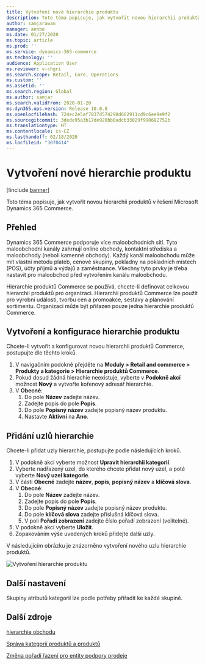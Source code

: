 ```yaml
---
title: Vytvoření nové hierarchie produktu
description: Toto téma popisuje, jak vytvořit novou hierarchii produktů v řešení Microsoft Dynamics 365 Commerce.
author: samjarawan
manager: annbe
ms.date: 01/27/2020
ms.topic: article
ms.prod: ''
ms.service: dynamics-365-commerce
ms.technology: ''
audience: Application User
ms.reviewer: v-chgri
ms.search.scope: Retail, Core, Operations
ms.custom: ''
ms.assetid: ''
ms.search.region: Global
ms.author: samjar
ms.search.validFrom: 2020-01-20
ms.dyn365.ops.version: Release 10.0.8
ms.openlocfilehash: 724ec2e5af7837d574298d662911cd9c6ee9e9f2
ms.sourcegitcommit: 3dede95a3b17de920bb0adcb33029f990682752b
ms.translationtype: HT
ms.contentlocale: cs-CZ
ms.lasthandoff: 02/18/2020
ms.locfileid: "3070414"
---
```

# <a name="create-a-new-product-hierarchy"></a>Vytvoření nové hierarchie produktu


[!include [banner](includes/banner.md)]

Toto téma popisuje, jak vytvořit novou hierarchii produktů v řešení Microsoft Dynamics 365 Commerce.

## <a name="overview"></a>Přehled

Dynamics 365 Commerce podporuje více maloobchodních sítí. Tyto maloobchodní kanály zahrnují online obchody, kontaktní střediska a maloobchody (neboli kamenné obchody). Každý kanál maloobchodu může mít vlastní metodu plateb, cenové skupiny, pokladny na pokladních místech (POS), účty příjmů a výdajů a zaměstnance. Všechny tyto prvky je třeba nastavit pro maloobchod před vytvořením kanálu maloobchodu. 

Hierarchie produktů Commerce se používá, chcete-li definovat celkovou hierarchii produktů pro organizaci. Hierarchii produktů Commerce lze použít pro výrobní události, tvorbu cen a promoakce, sestavy a plánování sortimentu. Organizaci může být přiřazen pouze jedna hierarchie produktů Commerce.

## <a name="create-and-configure-a-product-hierarchy"></a>Vytvoření a konfigurace hierarchie produktu

Chcete-li vytvořit a konfigurovat novou hierarchii produktů Commerce, postupujte dle těchto kroků.

1. V navigačním podokně přejděte na **Moduly \> Retail and commerce \> Produkty a kategorie \> Hierarchie produktů Commerce**.
1. Pokud dosud žádná hierachie neexistuje, vyberte v **Podokně akcí** možnost **Nový** a vytvořte kořenový adresář hierarchie.
1. V **Obecné**:
    1. Do pole **Název** zadejte název.
    1. Zadejte popis do pole **Popis**.
    1. Do pole **Popisný název** zadejte popisný název produktu.
    1. Nastavte **Aktivní** na **Ano**.

## <a name="add-hierarchy-nodes"></a>Přidání uzlů hierarchie

Chcete-li přidat uzly hierarchie, postupujte podle následujících kroků.

1. V podokně akcí vyberte možnost **Upravit hierarchii kategorií**.
1. Vyberte nadřazený uzel, do kterého chcete přidat nový uzel, a poté vyberte **Nový uzel kategorie**.
1. V části **Obecné** zadejte **název**, **popis**, **popisný název** a **klíčová slova**.
1. V **Obecné**:
    1. Do pole **Název** zadejte název.
    1. Zadejte popis do pole **Popis**.
    1. Do pole **Popisný název** zadejte popisný název produktu.
    1. Do pole **klíčová slova** zadejte příslušná klíčová slova.
    1. V poli **Pořadí zobrazení** zadejte číslo pořadí zobrazení (volitelné).
1. V podokně akcí vyberte **Uložit**.
1. Zopakováním výše uvedených kroků přidejte další uzly.

V následujícím obrázku je znázorněno vytvoření nového uzlu hierarchie produktů.

![Vytvoření hierarchie produktu](media/create-product-hierarchy.png)

## <a name="other-settings"></a>Další nastavení

Skupiny atributů kategorií lze podle potřeby přiřadit ke každé skupině.  

## <a name="additional-resources"></a>Další zdroje

[hierarchie obchodu](retail-hierarchies.md)

[Správa kategorií produktů a produktů](category-management-product-creation.md)

[Změna pořadí řazení pro entity podpory prodeje](custom-order-categories-nav-retail-prod-hierarchy.md)
